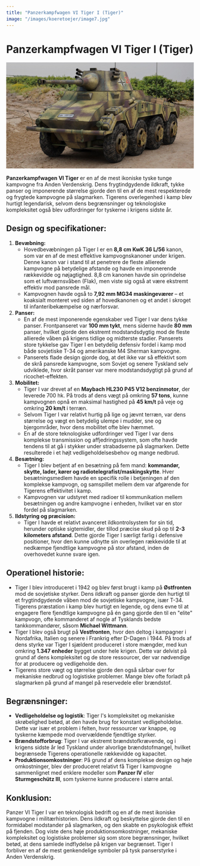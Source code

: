 ```yaml
---
title: "Panzerkampfwagen VI Tiger I (Tiger)"
image: "/images/koeretoejer/image7.jpg"
---
```

# Panzerkampfwagen VI Tiger I (Tiger)

![Et billede, der indeholder Kampvogn, militærkøretøj, våben, Selvkørende artilleriAutomatisk genereret beskrivelse](../../../public/images/koeretoejer/image7.jpg)

**Panzerkampfwagen VI Tiger** er en af de mest ikoniske tyske tunge kampvogne fra Anden Verdenskrig. Dens frygtindgydende ildkraft, tykke panser og imponerende størrelse gjorde den til en af de mest respekterede og frygtede kampvogne på slagmarken. Tigerens overlegenhed i kamp blev hurtigt legendarisk, selvom dens begrænsninger og teknologiske kompleksitet også blev udfordringer for tyskerne i krigens sidste år.

## Design og specifikationer:

1. **Bevæbning:**  
   * Hovedbevæbningen på Tiger I er en **8,8 cm KwK 36 L/56** kanon, som var en af de mest effektive kampvognskanoner under krigen. Denne kanon var i stand til at penetrere de fleste allierede kampvogne på betydelige afstande og havde en imponerende rækkevidde og nøjagtighed. 8,8 cm kanonen havde sin oprindelse som et luftværnsvåben (Flak), men viste sig også at være ekstremt effektiv mod pansrede mål.  
   * Kampvognen havde også to **7,92 mm MG34 maskingeværer** – et koaksialt monteret ved siden af hovedkanonen og et andet i skroget til infanteribekæmpelse og nærforsvar.  
2. **Panser:**  
   * En af de mest imponerende egenskaber ved Tiger I var dens tykke panser. Frontpanseret var **100 mm tykt**, mens siderne havde **80 mm** panser, hvilket gjorde den ekstremt modstandsdygtig mod de fleste allierede våben på krigens tidlige og midterste stadier. Panserets store tykkelse gav Tiger I en betydelig defensiv fordel i kamp mod både sovjetiske T-34 og amerikanske M4 Sherman kampvogne.  
   * Panserets flade design gjorde dog, at det ikke var så effektivt som de skrå pansrede kampvogne, som Sovjet og senere Tyskland selv udviklede, hvor skråt panser var mere modstandsdygtigt på grund af ricochet-effekten.  
3. **Mobilitet:**  
   * Tiger I var drevet af en **Maybach HL230 P45 V12 benzinmotor**, der leverede 700 hk. På trods af dens vægt på omkring **57 tons**, kunne kampvognen opnå en maksimal hastighed på **45 km/t** på veje og omkring **20 km/t** i terræn.  
   * Selvom Tiger I var relativt hurtig på lige og jævnt terræn, var dens størrelse og vægt en betydelig ulempe i mudder, sne og bjergområder, hvor dens mobilitet ofte blev hæmmet.  
   * En af de store teknologiske udfordringer ved Tiger I var dens komplekse transmission og affjedringssystem, som ofte havde tendens til at gå i stykker under strabadserne på slagmarken. Dette resulterede i et højt vedligeholdelsesbehov og mange nedbrud.  
4. **Besætning:**  
   * Tiger I blev betjent af en besætning på fem mand: **kommandør, skytte, lader, kører og radiotelegrafist/maskingskytte**. Hver besætningsmedlem havde en specifik rolle i betjeningen af den komplekse kampvogn, og samspillet mellem dem var afgørende for Tigerens effektivitet i kamp.  
   * Kampvognen var udstyret med radioer til kommunikation mellem besætningen og andre kampvogne i enheden, hvilket var en stor fordel på slagmarken.  
5. **Ildstyring og præcision:**  
   * Tiger I havde et relativt avanceret ildkontrolsystem for sin tid, herunder optiske sigtemidler, der tillod præcise skud på op til **2-3 kilometers afstand**. Dette gjorde Tiger I særligt farlig i defensive positioner, hvor den kunne udnytte sin overlegen rækkevidde til at nedkæmpe fjendtlige kampvogne på stor afstand, inden de overhovedet kunne svare igen.

## Operationel historie:

* Tiger I blev introduceret i 1942 og blev først brugt i kamp på **Østfronten** mod de sovjetiske styrker. Dens ildkraft og panser gjorde den hurtigt til et frygtindgydende våben mod de sovjetiske kampvogne, især T-34. Tigerens præstation i kamp blev hurtigt en legende, og dens evne til at engagere flere fjendtlige kampvogne på én gang gjorde den til en "elite" kampvogn, ofte kommanderet af nogle af Tysklands bedste tankkommandører, såsom **Michael Wittmann**.  
* Tiger I blev også brugt på **Vestfronten**, hvor den deltog i kampagner i Nordafrika, Italien og senere i Frankrig efter D-Dagen i 1944\. På trods af dens styrke var Tiger I sjældent produceret i store mængder, med kun omkring **1.347 enheder** bygget under hele krigen. Dette var delvist på grund af dens kompleksitet og de store ressourcer, der var nødvendige for at producere og vedligeholde den.  
* Tigerens store vægt og størrelse gjorde den også sårbar over for mekaniske nedbrud og logistiske problemer. Mange blev ofte forladt på slagmarken på grund af mangel på reservedele eller brændstof.

## Begrænsninger:

* **Vedligeholdelse og logistik**: Tiger I's kompleksitet og mekaniske skrøbelighed betød, at den havde brug for konstant vedligeholdelse. Dette var især et problem i felten, hvor ressourcer var knappe, og tyskerne kæmpede mod overvældende fjendtlige styrker.  
* **Brændstofforbrug**: Tiger I var ekstremt brændstofkrævende, og i krigens sidste år led Tyskland under alvorlige brændstofmangel, hvilket begrænsede Tigerens operationelle rækkevidde og kapacitet.  
* **Produktionsomkostninger**: På grund af dens komplekse design og høje omkostninger, blev der produceret relativt få Tiger I kampvogne sammenlignet med enklere modeller som **Panzer IV** eller **Sturmgeschütz III**, som tyskerne kunne producere i større antal.

## Konklusion:

Panzer VI Tiger I var en teknologisk bedrift og en af de mest ikoniske kampvogne i militærhistorien. Dens ildkraft og beskyttelse gjorde den til en formidabel modstander på slagmarken, og den skabte en psykologisk effekt på fjenden. Dog viste dens høje produktionsomkostninger, mekaniske kompleksitet og logistiske problemer sig som store begrænsninger, hvilket betød, at dens samlede indflydelse på krigen var begrænset. Tiger I forbliver en af de mest genkendelige symboler på tysk panserstyrke i Anden Verdenskrig.